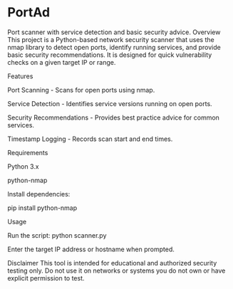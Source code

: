 # PortAd
Port scanner with service detection and basic security advice.
Overview
This project is a Python-based network security scanner that uses the nmap library to detect open ports, identify running services, and provide basic security recommendations.
It is designed for quick vulnerability checks on a given target IP or range.

Features

Port Scanning - Scans for open ports using nmap.

Service Detection - Identifies service versions running on open ports.

Security Recommendations - Provides best practice advice for common services.

Timestamp Logging - Records scan start and end times.

Requirements

Python 3.x 

python-nmap

Install dependencies:

pip install python-nmap

Usage

Run the script: python scanner.py

Enter the target IP address or hostname when prompted.

Disclaimer
This tool is intended for educational and authorized security testing only.
Do not use it on networks or systems you do not own or have explicit permission to test.


